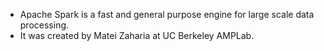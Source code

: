 * Apache Spark is a fast and general purpose engine for large scale data processing.
* It was created by Matei Zaharia at UC Berkeley AMPLab.
